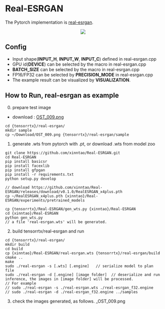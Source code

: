 # Real-ESRGAN
The Pytorch implementation is [real-esrgan](https://github.com/xinntao/Real-ESRGAN).

<p align="center">
<img src="https://user-images.githubusercontent.com/40158321/170728105-0a1429e8-d117-4844-9c4b-a2d9db4a4ada.png">
</p>

## Config
- Input shape(**INPUT_H**, **INPUT_W**, **INPUT_C**) defined in real-esrgan.cpp
- GPU id(**DEVICE**) can be selected by the macro in real-esrgan.cpp
- **BATCH_SIZE** can be selected by the macro in real-esrgan.cpp
- FP16/FP32 can be selected by **PRECISION_MODE** in real-esrgan.cpp
- The example result can be visualized by **VISUALIZATION**. 

## How to Run, real-esrgan as example

0. prepare test image  
- download : [OST_009.png](https://drive.google.com/file/d/1KAyAiQ8qHc5jSBkk2Uft2LfIhzi9XSyH/view?usp=sharing)   

```
cd {tensorrtx}/real-esrgan/
mkdir sample   
cp ~/Download/OST_009.png {tensorrtx}/real-esrgan/sample
```

1. generate .wts from pytorch with .pt, or download .wts from model zoo

```
git clone https://github.com/xinntao/Real-ESRGAN.git
cd Real-ESRGAN
pip install basicsr
pip install facexlib
pip install gfpgan
pip install -r requirements.txt
python setup.py develop

// download https://github.com/xinntao/Real-ESRGAN/releases/download/v0.1.0/RealESRGAN_x4plus.pth
cp ~/RealESRGAN_x4plus.pth {xinntao}/Real-ESRGAN/experiments/pretrained_models

cp {tensorrtx}/Real-ESRGAN/gen_wts.py {xinntao}/Real-ESRGAN
cd {xinntao}/Real-ESRGAN
python gen_wts.py
// a file 'real-esrgan.wts' will be generated.
```

2. build tensorrtx/real-esrgan and run

```
cd {tensorrtx}/real-esrgan/
mkdir build
cd build
cp {xinntao}/Real-ESRGAN/real-esrgan.wts {tensorrtx}/real-esrgan/build
cmake ..
make
sudo ./real-esrgan -s [.wts] [.engine]   // serialize model to plan file
sudo ./real-esrgan -d [.engine] [image folder]  // deserialize and run inference, the images in [image folder] will be processed.
// For example
// sudo ./real-esrgan -s ./real-esrgan.wts ./real-esrgan_f32.engine
// sudo ./real-esrgan -d ./real-esrgan_f32.engine ../samples

```

3. check the images generated, as follows. _OST_009.png

